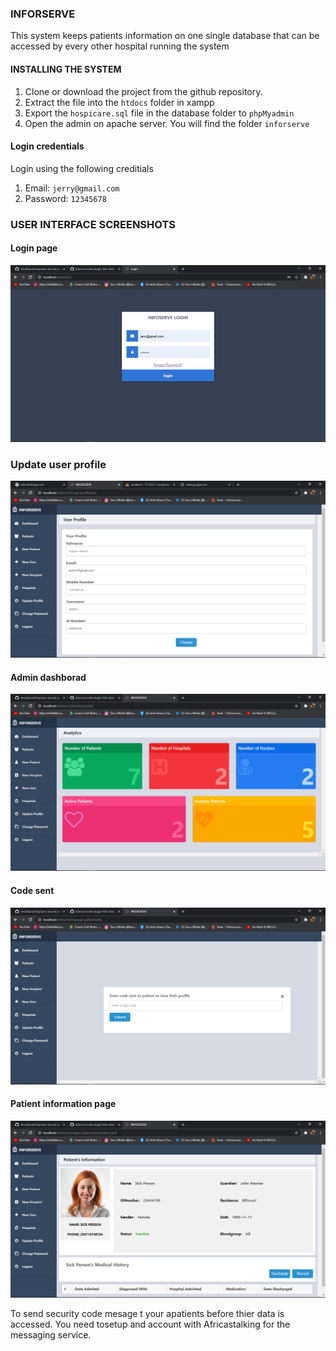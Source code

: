 ### INFORSERVE
This system keeps patients information on one single database that can be accessed by every other hospital running the system

#### INSTALLING THE SYSTEM
1. Clone or download the project from the github repository.
2. Extract the file into the `htdocs` folder in xampp
3. Export the `hospicare.sql` file in the database folder to `phpMyadmin`
4. Open the admin on apache server. You will find the folder `inforserve`

#### Login credentials
Login using the following creditials
1. Email: `jerry@gmail.com`
2. Password: `12345678`

### USER INTERFACE SCREENSHOTS

#### Login page
![Login Inteface ](screenshots/2.png "Login Inteface")

### Update user profile
![update user profile](screenshots/1.png "update user profile")

#### Admin dashborad
![admin dashboard](screenshots/3.png "admin dashboard")

#### Code sent
![wait for code from sms](screenshots/4.png "wait for code")

#### Patient information page
![Patient Information page](screenshots/5.png "Patient Information page")

To send security code mesage t your apatients before thier data is accessed. You need tosetup and account with Africastalking for the messaging service.
